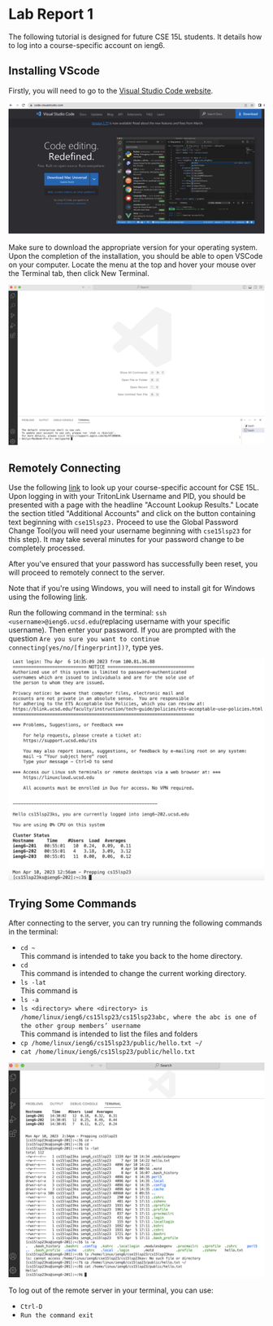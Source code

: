 # Lab Report 1

The following tutorial is designed for future CSE 15L students. It details how to log into a course-specific account on ieng6.

## Installing VScode

Firstly, you will need to go to the [Visual Studio Code website](https://code.visualstudio.com/).

![Image](vscodewebsite.png)

Make sure to download the appropriate version for your operating system. Upon the completion of the installation, you should be able to open VSCode
on your computer. Locate the menu at the top and hover your mouse over the Terminal tab, then click New Terminal.

![Image](vscodeopen.png)

## Remotely Connecting

Use the following [link](https://sdacs.ucsd.edu/~icc/index.php) to look up your course-specific account for CSE 15L.
Upon logging in with your TritonLink Username and PID, you should be presented with a page with the headline "Account Lookup Results."  Locate the section titled "Additional Accounts" and click on the button containing text beginning with `cse15lsp23.` Proceed to use the Global Password Change Tool(you will need your username beginning with `cse15lsp23` for this step). It may take several minutes for your password change to be completely processed.

After you've ensured that your password has successfully been reset, you will proceed to remotely connect to the server.

Note that if you're using Windows, you will need to install git for Windows using the following [link](https://gitforwindows.org/).

Run the following command in the terminal: `ssh <username>@ieng6.ucsd.edu`(replacing username with your specific username). Then enter your password.  If you are prompted with the question `Are you sure you want to continue connecting(yes/no/[fingerprint])?`, type yes.

![Image](remotelogin.png)

## Trying Some Commands

After connecting to the server, you can try running the following commands in the terminal:

* `cd ~`
<br>This command is intended to take you back to the home directory.
* `cd`
<br>This command is intended to change the current working directory.
* `ls -lat`
<br>This command is 
* `ls -a`
* `ls <directory> where <directory> is /home/linux/ieng6/cs15lsp23/cs15lsp23abc, where the abc is one of the other group members’ username`
<br>This command is intended to list the files and folders 
* `cp /home/linux/ieng6/cs15lsp23/public/hello.txt ~/`
* `cat /home/linux/ieng6/cs15lsp23/public/hello.txt`

![Image](commands.png)

To log out of the remote server in your terminal, you can use:

* `Ctrl-D`
* `Run the command exit`
